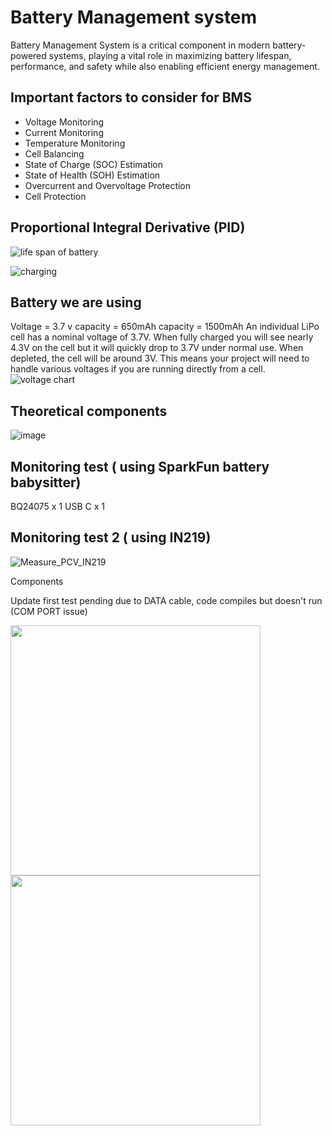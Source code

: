 # Battery Management system
Battery Management System is a critical component in modern battery-powered systems, playing a vital role in maximizing battery lifespan, performance, and safety while also enabling efficient energy management.
## Important factors to consider for BMS 
- Voltage Monitoring
- Current Monitoring
- Temperature Monitoring
- Cell Balancing
- State of Charge (SOC) Estimation
- State of Health (SOH) Estimation
- Overcurrent and Overvoltage Protection
- Cell Protection

## Proportional Integral Derivative (PID)
![life span of battery](https://github.com/kyobg/HOOF-IMU/assets/36013919/a3071c1a-da8e-4cce-9595-820515983791)

![charging](https://github.com/kyobg/HOOF-IMU/assets/36013919/96a500ca-c5c3-40d7-a2a9-d44409b84368)




## Battery we are using 
Voltage = 3.7 v 
capacity = 650mAh 
capacity = 1500mAh
An individual LiPo cell has a nominal voltage of 3.7V. When fully charged you will see nearly 4.3V on the cell but it will quickly drop to 3.7V under normal use. When depleted, the cell will be around 3V. This means your project will need to handle various voltages if you are running directly from a cell.
![voltage chart](https://github.com/kyobg/HOOF-IMU/assets/36013919/e90b3180-10ce-41d2-8d92-0f7e760d44b7)


## Theoretical components 
![image](https://github.com/kyobg/HOOF-IMU/assets/36013919/32105fca-ccde-4b90-add7-348e40dd0f3c)





## Monitoring test  ( using SparkFun battery babysitter) 
BQ24075 x 1
USB C x 1

## Monitoring test 2 ( using IN219) 
![Measure_PCV_IN219](https://github.com/kyobg/HOOF-IMU/assets/36013919/2514611c-c6ba-4a68-a966-0f0bcee958d8)

Components 

Update first test pending due to DATA cable, code compiles but doesn't run (COM PORT issue)


<img src="[https://github.com/kyobg/HOOF-IMU/assets/36013919/fcc911b9-fe59-40ce-9c5e-247d3c363624](https://github.com/kyobg/HOOF-IMU/assets/36013919/f7ea6fc0-9b91-4a8e-8a02-d296959e3888) " width="400">


<img src="https://github.com/kyobg/HOOF-IMU/assets/36013919/fcc911b9-fe59-40ce-9c5e-247d3c363624 " width="400">
